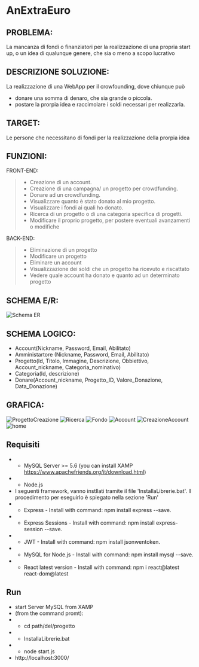 AnExtraEuro
=========

PROBLEMA:
---------
La mancanza di fondi o finanziatori per la realizzazione di una propria start up, o un idea di qualunque genere, che sia o meno a scopo lucrativo

DESCRIZIONE SOLUZIONE:
----------------------
La realizzazione di una WebApp per il crowfounding, dove chiunque può 
+ donare una somma di denaro, che sia grande o piccola.
+ postare la prorpia idea e raccimolare i soldi necessari per realizzarla.

TARGET:
-------
Le persone che necessitano di fondi per la realizzazione della prorpia idea

FUNZIONI:
---------
FRONT-END:
> - Creazione di un account.
> - Creazione di una campagna/ un progetto per crowdfunding.
> - Donare ad un crowdfunding.
> - Visualizzare quanto è stato donato al mio progetto.
> - Visualizzare i fondi ai quali ho donato.
> - Ricerca di un progetto o di una categoria specifica di progetti.
> - Modificare il proprio progetto, per postere eventuali avanzamenti o modifiche

BACK-END:
> - Eliminazione di un progetto
> - Modificare un progetto
> - Eliminare un account
> - Visualizzazione dei soldi che un progetto ha ricevuto e riscattato
> - Vedere quale account ha donato e quanto ad un determinato progetto


SCHEMA E/R:
-----------
![Schema ER](https://github.com/Giorgiobon/AnExtraEuro/assets/101709335/021e20ea-911e-4853-a3b9-d48f32a60229)

SCHEMA LOGICO:
--------------
- Account(Nickname, Password, Email, Abilitato)
- Amministartore (Nickname, Password, Email, Abilitato)
- Progetto(Id, Titolo, Immagine, Descrizione, Obbiettivo, Account_nickname, Categoria_nominativo)
- Categoria(Id, descrizione)
- Donare(Account_nickname, Progetto_ID, Valore_Donazione, Data_Donazione)

GRAFICA:
--------

![ProgettoCreazione](https://github.com/Giorgiobon/AnExtraEuro/assets/101709335/a991c027-e0f4-46f4-a04e-420f9b230d3e)
![Ricerca](https://github.com/Giorgiobon/AnExtraEuro/assets/101709335/be021493-f21c-4434-85ee-593f21bf3176)
![Fondo](https://github.com/Giorgiobon/AnExtraEuro/assets/101709335/9b399270-e157-40fe-b2e7-fa35d246944f)
![Account](https://github.com/Giorgiobon/AnExtraEuro/assets/101709335/68d7897a-6b31-4ae2-a3d8-21c185c52c05)
![CreazioneAccount](https://github.com/Giorgiobon/AnExtraEuro/assets/101709335/ef19a364-846e-46cd-a0c8-acf315f884de)
![home](https://github.com/Giorgiobon/AnExtraEuro/assets/101709335/1da93849-766e-4c1f-823a-2642fc5c04ff)


Requisiti
------------
+ + MySQL Server >= 5.6 (you can install XAMP https://www.apachefriends.org/it/download.html)
+ + Node.js
+ I seguenti framework, vanno instllati tramite il file 'InstallaLibrerie.bat'. Il procedimento per eseguirlo è spiegato nella sezione 'Run'
+ + Express - Install with command: npm install express --save.
+ + Express Sessions - Install with command: npm install express-session --save.
+ + JWT - Install with command: npm install jsonwentoken.
+ + MySQL for Node.js - Install with command: npm install mysql --save.
+ + React latest version -  Install with command: npm i react@latest react-dom@latest

Run
----
+ start Server MySQL from XAMP 
+ (from the command promt):
+ + cd path/del/progetto
+ + InstallaLibrerie.bat
+ + node start.js
+ http://localhost:3000/

